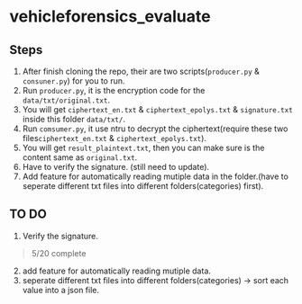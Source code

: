 # vehicleforensics_evaluate

## Steps
1. After finish cloning the repo, their are two scripts(`producer.py` & `consuner.py`) for you to run.
2. Run `producer.py`, it is the encryption code for the `data/txt/original.txt`.
3. You will get `ciphertext_en.txt` & `ciphertext_epolys.txt` & `signature.txt` inside this folder `data/txt/`.
4. Run `comsumer.py`, it use ntru to decrypt the ciphertext(require these two files`ciphertext_en.txt` & `ciphertext_epolys.txt`).
5. You will get `result_plaintext.txt`, then you can make sure is the content same as `original.txt`.
6. Have to verify the signature. (still need to update).
7. Add feature for automatically reading mutiple data in the folder.(have to seperate different txt files into different folders(categories) first). 

## TO DO
1. Verify the signature.
> 5/20 complete
2. add feature for automatically reading mutiple data.
3. seperate different txt files into different folders(categories) -> sort each value into a json file.

